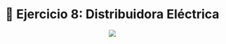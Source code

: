 <h1 align="center"> 📝 Ejercicio 8: Distribuidora Eléctrica</h1>

<div align="center">
  <img src="https://media.giphy.com/media/5ZTycLGtyk2fsIwD1R/giphy.gif"/>
 </div>